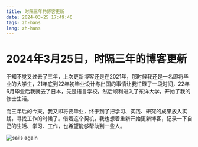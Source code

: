 ```yaml
---
title: 时隔三年的博客更新
date: 2024-03-25 17:49:46
tags: zh-hans
lang: zh-hans
---
```


# 2024年3月25日，时隔三年的博客更新

不知不觉又过去了三年，上次更新博客还是在2021年，那时候我还是一名即将毕业的大学生，21年底到22年初毕业设计与出国的事情让我忙碌了一段时间，22年6月毕业后我就去了日本，先是语言学校，然后顺利进入了东洋大学，开始了我的修士生活。

而三年后的今天，我又即将要毕业，终于到了把学习、实践、研究的成果放入实践，寻找工作的时候了。借着这个契机，我也想着重新开始更新博客，记录一下自己的生活、学习、工作，也希望能够帮助到一些人。

![sails again](https://cdn.brightgames.top/wp-content/uploads/2018/10/CROSS-ROAD-%E3%82%AF%E3%83%AD%E3%82%B9-%E3%83%AD%E3%83%BC%E3%83%89-ONA-YT-1920x1080-x264-AAC_Moment.jpg)